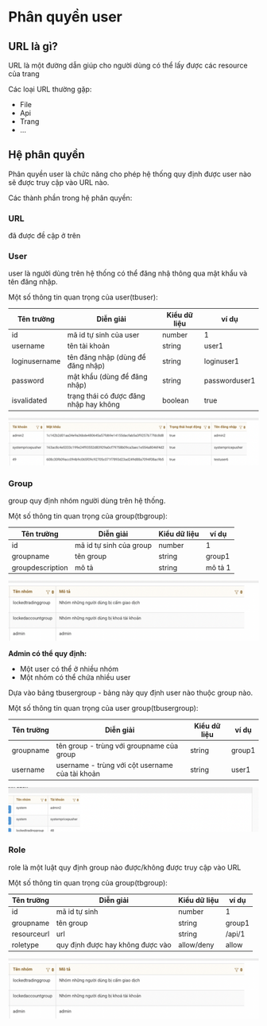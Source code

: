 # Phân quyền user

##

## URL là gì?

URL là một đường dẫn giúp cho người dùng có thể lấy được các resource của trang&#x20;

Các loại URL thường gặp:

* File&#x20;
* Api
* Trang&#x20;
* ...

## Hệ phân quyền&#x20;

Phân quyền user là chức năng cho phép hệ thống quy định được user nào sẽ được truy cập vào URL nào.

Các thành phần trong hệ phân quyền:

### URL

đã được đề cập ở trên

### User

user là người dùng trên hệ thống có thể đăng nhậ thông qua mật khẩu và tên đăng nhập.&#x20;

Một số thông tin quan trọng của user(tbuser):

| Tên trường    | Diễn giải                              | Kiểu dữ liệu | ví dụ         |
| ------------- | -------------------------------------- | ------------ | ------------- |
| id            | mã id tự sinh của user                 | number       | 1             |
| username      | tên tài khoản                          | string       | user1         |
| loginusername | tên đăng nhập (dùng để đăng nhập)      | string       | loginuser1    |
| password      | mật khẩu (dùng để đăng nhập)           | string       | passworduser1 |
| isvalidated   | trạng thái có được đăng nhập hay không | boolean      | true          |

![](<../.gitbook/assets/image (68).png>)

### Group

group quy định nhóm người dùng trên hệ thống.&#x20;

Một số thông tin quan trọng của group(tbgroup):

| Tên trường       | Diễn giải               | Kiểu dữ liệu | ví dụ   |
| ---------------- | ----------------------- | ------------ | ------- |
| id               | mã id tự sinh của group | number       | 1       |
| groupname        | tên group               | string       | group1  |
| groupdescription | mô tả                   | string       | mô tả 1 |

![](<../.gitbook/assets/image (56).png>)

**Admin có thể quy định:**

* Một user có thể ở nhiều nhóm
* Một nhóm có thể chứa nhiều user&#x20;

Dựa vào bảng tbusergroup - bảng này quy định user nào thuộc group nào.

Một số thông tin quan trọng của user group(tbusergroup):

| Tên trường | Diễn giải                                       | Kiểu dữ liệu | ví dụ  |
| ---------- | ----------------------------------------------- | ------------ | ------ |
| groupname  | tên group - trùng với groupname của group       | string       | group1 |
| username   | username - trùng với cột username của tài khoản | string       | user1  |

![](<../.gitbook/assets/image (58).png>)

### Role

role là một luật quy định group nào được/không được truy cập vào URL

Một số thông tin quan trọng của group(tbgroup):

| Tên trường  | Diễn giải                        | Kiểu dữ liệu | ví dụ  |
| ----------- | -------------------------------- | ------------ | ------ |
| id          | mã id tự sinh                    | number       | 1      |
| groupname   | tên group                        | string       | group1 |
| resourceurl | url                              | string       | /api/1 |
| roletype    | quy định được hay không được vào | allow/deny   | allow  |

![](<../.gitbook/assets/image (56).png>)

###
